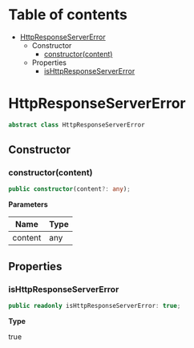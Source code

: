 # Table of contents

* [HttpResponseServerError][ClassDeclaration-18]
    * Constructor
        * [constructor(content)][Constructor-14]
    * Properties
        * [isHttpResponseServerError][PropertyDeclaration-45]

# HttpResponseServerError

```typescript
abstract class HttpResponseServerError
```
## Constructor

### constructor(content)

```typescript
public constructor(content?: any);
```

**Parameters**

| Name    | Type |
| ------- | ---- |
| content | any  |

## Properties

### isHttpResponseServerError

```typescript
public readonly isHttpResponseServerError: true;
```

**Type**

true

[ClassDeclaration-18]: httpresponseservererror.md#httpresponseservererror
[Constructor-14]: httpresponseservererror.md#constructorcontent
[PropertyDeclaration-45]: httpresponseservererror.md#ishttpresponseservererror